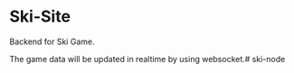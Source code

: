 # Ski-Site

Backend for Ski Game.

The game data will be updated in realtime by using websocket.#   s k i - n o d e  
 